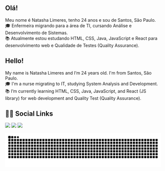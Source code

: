 <h2>Olá!</h2>
Meu nome é Natasha Limeres, tenho 24 anos e sou de Santos, São Paulo.<br>
🎓 Enfermeira migrando para a área de TI, cursando Análise e Desenvolvimento de Sistemas.<br>
📚 Atualmente estou estudando HTML, CSS, Java, JavaScript e React para desenvolvimento web e Qualidade de Testes (Quality Assurance). 
<br>
<h2>Hello!</h2>
My name is Natasha Limeres and I’m 24 years old. I'm from Santos, São Paulo.<br>
🎓 I'm a nurse migrating to IT, studying System Analysis and Development.<br>
📚 I’m currently learning HTML, CSS, Java, JavaScript, and React (JS library) for web development and Quality Test (Quality Assurance).
<br>
<h2>👩🏻 Social Links</h2>
<div>
  <a href="https://instagram.com/natashalimeres" target="_blank"><img src="https://img.shields.io/badge/-Instagram-%23E4405F?style=for-the-badge&logo=instagram&logoColor=white" target="_blank"></a>
  <a href = "mailto:natashaslimeres@gmail.com"><img src="https://img.shields.io/badge/-Gmail-%23333?style=for-the-badge&logo=gmail&logoColor=white" target="_blank"></a>
  <a href="https://www.linkedin.com/in/natasha-limeres-1b0a97232/" target="_blank"><img src="https://img.shields.io/badge/-LinkedIn-%230077B5?style=for-the-badge&logo=linkedin&logoColor=white" target="_blank"></a> 
</div>

![Snake animation](https://github.com/NatashaLimeres/NatashaLimeres/blob/output/github-contribution-grid-snake.svg)

